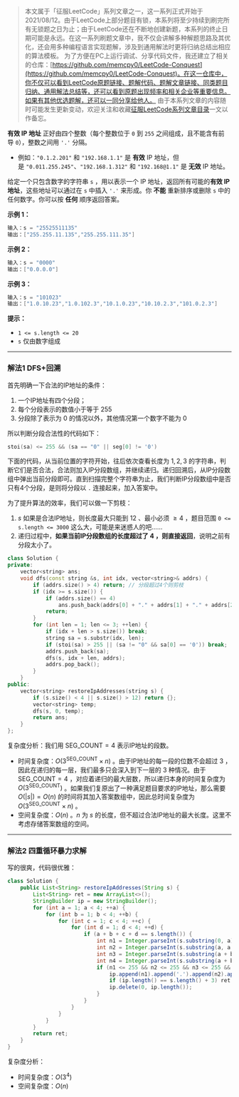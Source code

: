 > 本文属于「征服LeetCode」系列文章之一，这一系列正式开始于2021/08/12。由于LeetCode上部分题目有锁，本系列将至少持续到刷完所有无锁题之日为止；由于LeetCode还在不断地创建新题，本系列的终止日期可能是永远。在这一系列刷题文章中，我不仅会讲解多种解题思路及其优化，还会用多种编程语言实现题解，涉及到通用解法时更将归纳总结出相应的算法模板。
> <b></b>
> 为了方便在PC上运行调试、分享代码文件，我还建立了相关的仓库：[https://github.com/memcpy0/LeetCode-Conquest](https://github.com/memcpy0/LeetCode-Conquest)。在这一仓库中，你不仅可以看到LeetCode原题链接、题解代码、题解文章链接、同类题目归纳、通用解法总结等，还可以看到原题出现频率和相关企业等重要信息。如果有其他优选题解，还可以一同分享给他人。
> <b></b>
> 由于本系列文章的内容随时可能发生更新变动，欢迎关注和收藏[征服LeetCode系列文章目录](https://memcpy0.blog.csdn.net/article/details/119656559)一文以作备忘。

**有效 IP 地址** 正好由四个整数（每个整数位于 `0` 到 `255` 之间组成，且不能含有前导 `0`），整数之间用 `'.'` 分隔。
-   例如：`"0.1.2.201"` 和 `"192.168.1.1"` 是 **有效** IP 地址，但是 `"0.011.255.245"`、`"192.168.1.312"` 和 `"192.168@1.1"` 是 **无效** IP 地址。

给定一个只包含数字的字符串 `s` ，用以表示一个 IP 地址，返回所有可能的**有效 IP 地址**，这些地址可以通过在 `s` 中插入 `'.'` 来形成。你 **不能** 重新排序或删除 `s` 中的任何数字。你可以按 **任何** 顺序返回答案。

**示例 1：**
```java
输入：s = "25525511135"
输出：["255.255.11.135","255.255.111.35"]
```
**示例 2：**
```java
输入：s = "0000"
输出：["0.0.0.0"]
```
**示例 3：**
```java
输入：s = "101023"
输出：["1.0.10.23","1.0.102.3","10.1.0.23","10.10.2.3","101.0.2.3"]
```
**提示：**
-   `1 <= s.length <= 20`
-   `s` 仅由数字组成

---
### 解法1 DFS+回溯
首先明确一下合法的IP地址的条件：
1. 一个IP地址有四个分段；
2. 每个分段表示的数值小于等于 $255$
3. 分段除了表示为 $0$ 的情况以外，其他情况第一个数字不能为 $0$

所以判断分段合法性的代码如下：
```cpp
stoi(sa) <= 255 && (sa == "0" || seg[0] != '0')
```
下面的代码，从当前位置的字符开始，往后依次查看长度为 $1,2,3$ 的字符串，判断它们是否合法，合法则加入IP分段数组，并继续递归。递归回溯后，从IP分段数组中弹出当前分段即可。直到扫描完整个字符串为止，我们判断IP分段数组中是否只有4个分段，是则将分段以 `.` 连接起来，加入答案中。

为了提升算法的效率，我们可以做一下剪枝：
1. $s$ 如果是合法IP地址，则长度最大只能到 $12$ 、最小必须 $\ge 4$ ，题目范围 `0 <= s.length <= 3000` 这么大，可能是来迷惑人的吧……
2. 递归过程中，**如果当前IP分段数组的长度超过了 $4$ ，则直接返回**，说明之前有分段太小了。
```cpp
class Solution {
private:
    vector<string> ans; 
    void dfs(const string &s, int idx, vector<string>& addrs) {
        if (addrs.size() > 4) return; // 分段超过4个则剪枝
        if (idx >= s.size()) {
            if (addrs.size() == 4) 
                ans.push_back(addrs[0] + "." + addrs[1] + "." + addrs[2] + "." + addrs[3]);
            return;
        }
        for (int len = 1; len <= 3; ++len) {
            if (idx + len > s.size()) break;
            string sa = s.substr(idx, len); 
            if (stoi(sa) > 255 || (sa != "0" && sa[0] == '0')) break;  
            addrs.push_back(sa);
            dfs(s, idx + len, addrs);
            addrs.pop_back();
        }
    }
public:
    vector<string> restoreIpAddresses(string s) {
        if (s.size() < 4 || s.size() > 12) return {};
        vector<string> temp;
        dfs(s, 0, temp);
        return ans;
    }
};
```
复杂度分析：我们用 $\text{SEG\_COUNT} = 4$ 表示IP地址的段数。
- 时间复杂度：$O(3^\text{SEG\_COUNT} \times n)$ 。由于IP地址的每一段的位数不会超过 $3$ ，因此在递归的每一层，我们最多只会深入到下一层的 $3$ 种情况。由于 $\text{SEG\_COUNT} = 4$ ，对应着递归的最大层数，所以递归本身的时间复杂度为 $O(3^\text{SEG\_COUNT})$ 。如果我们复原出了一种满足题目要求的IP地址，那么需要 $O(|s|) = O(n)$ 的时间将其加入答案数组中，因此总时间复杂度为 $O(3^\text{SEG\_COUNT} \times n)$ 。
- 空间复杂度：$O(n)$ 。$n$ 为 $s$ 的长度，但不超过合法IP地址的最大长度。这里不考虑存储答案数组的空间。

---
### 解法2 四重循环暴力求解
写的很爽，代码很优雅：
```java
class Solution { 
    public List<String> restoreIpAddresses(String s) {
        List<String> ret = new ArrayList<>();
        StringBuilder ip = new StringBuilder();
        for (int a = 1; a < 4; ++a) {
            for (int b = 1; b < 4; ++b) {
                for (int c = 1; c < 4; ++c) {
                    for (int d = 1; d < 4; ++d) {
                        if (a + b + c + d == s.length()) {
                            int n1 = Integer.parseInt(s.substring(0, a)); // "010" -> 10(int)
                            int n2 = Integer.parseInt(s.substring(a, a + b));
                            int n3 = Integer.parseInt(s.substring(a + b, a + b + c));
                            int n4 = Integer.parseInt(s.substring(a + b + c));
                            if (n1 <= 255 && n2 <= 255 && n3 <= 255 && n4 <= 255) {
                                ip.append(n1).append('.').append(n2).append('.').append(n3).append('.').append(n4);
                                if (ip.length() == s.length() + 3) ret.add(ip.toString()); // 有前导零的会被过滤掉
                                ip.delete(0, ip.length());
                            }
                        }
                    }
                }
            }
        }
        return ret;
    }
}
```
复杂度分析：
- 时间复杂度：$O(3^4)$
- 空间复杂度：$O(n)$